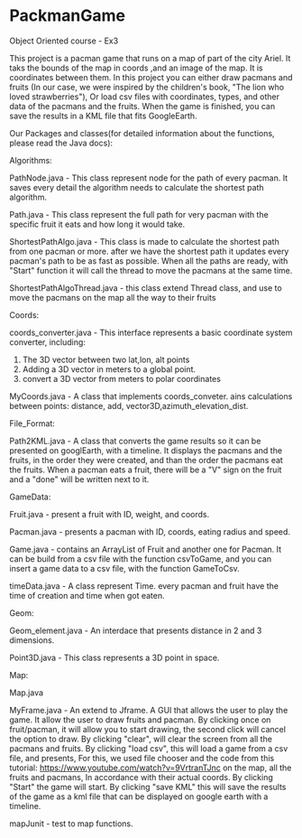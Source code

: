 # PackmanGame
Object Oriented course  - Ex3

This project is a pacman game that runs on a map of part of the city Ariel.
It taks the bounds of the map in coords ,and an image of the map.
It is coordinates between them.
In this project you can either draw pacmans and fruits 
(In our case, we were inspired by the children's book, "The lion who loved strawberries"),
Or load csv files with coordinates, types, and other data of the pacmans and the fruits.
When the game is finished, you can save the results in a KML file that fits GoogleEarth.

Our Packages and classes(for detailed information about the functions, please read the Java docs):

Algorithms:

PathNode.java - This class represent node for the path of every pacman.
It saves every detail the algorithm needs to calculate the shortest path algorithm.

Path.java - This class represent the full path for very pacman with the specific fruit it eats and how long it would take.

ShortestPathAlgo.java -
This class is made to calculate the shortest path from one pacman or more. 
after we have the shortest path it updates every pacman's path to be as fast as possible.
When all the paths are ready, with "Start" function it will call the thread to move the pacmans at the same time.

ShortestPathAlgoThread.java - this class extend Thread class, and use to move the pacmans on the map all the way to their fruits  

Coords:

coords_converter.java - This interface represents a basic coordinate system converter, including:
 1. The 3D vector between two lat,lon, alt points 
 2. Adding a 3D vector in meters to a global point.
 3. convert a 3D vector from meters to polar coordinates
 
MyCoords.java - A class that implements coords_conveter.
ains calculations between points: 
distance, add, vector3D,azimuth_elevation_dist.

File_Format:

Path2KML.java - A class that converts the game results so it can be presented on googlEarth, with a timeline. It displays the pacmans and the fruits, in the order they were created, and than the order the pacmans eat the fruits. When a pacman eats a fruit, there will be a "V" sign on the fruit and a "done" will be written next to it.

GameData:

Fruit.java - present a fruit with ID, weight, and coords.

Pacman.java - presents a pacman with ID, coords, eating radius and speed.

Game.java - contains an ArrayList of Fruit and another one for Pacman.
It can be build from a csv file with the function csvToGame, and you can insert a game data to a csv file, with the function GameToCsv.

timeData.java - A class represent Time. every pacman and fruit have the time of creation and time when got eaten.

Geom:

Geom_element.java - An interdace that presents distance in 2 and 3 dimensions.

Point3D.java - This class represents a 3D point in space.

Map:

Map.java

MyFrame.java - An extend to Jframe. A GUI that allows the user to play the game.
It allow the user to draw fruits and pacman. By clicking once on fruit/pacman,
it will allow you to start drawing, the second click will cancel the option to draw.
By clicking "clear", will clear the screen from all the pacmans and fruits.
By clicking "load csv", this will load a game from a csv file, and presents,
For this, we used file chooser and the code from this tutorial: https://www.youtube.com/watch?v=9VrtranTJnc
on the map,  all the fruits and pacmans, In accordance with their actual coords. 
By clicking "Start" the game will start. 
By clicking "save KML" this will save the results of the game as a kml file that can be displayed on google earth with a timeline.

mapJunit - test to map functions.
